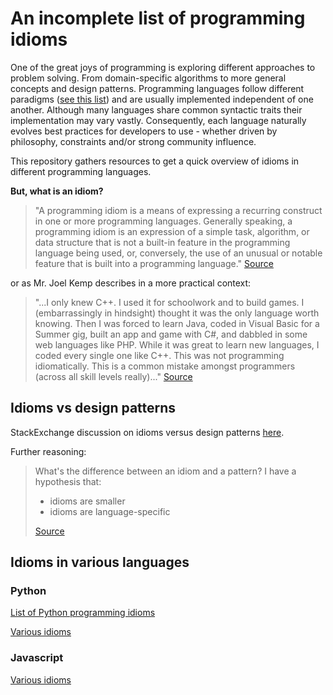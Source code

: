 
# An incomplete list of programming idioms 

One of the great joys of programming is exploring different approaches to problem solving. From domain-specific algorithms to more general concepts and design patterns. Programming languages follow different paradigms ([see this list](https://en.wikipedia.org/wiki/Comparison_of_programming_paradigms)) and are usually implemented independent of one another. Although many languages share common syntactic traits their implementation may vary vastly. Consequently, each language naturally evolves best practices for developers to use - whether driven by philosophy, constraints and/or strong community influence.

This repository gathers resources to get a quick overview of idioms in different programming languages.

**But, what is an idiom?**

> "A programming idiom is a means of expressing a recurring construct in one or more programming languages. Generally speaking, a programming idiom is an expression of a simple task, algorithm, or data structure that is not a built-in feature in the programming language being used, or, conversely, the use of an unusual or notable feature that is built into a programming language." [Source](https://en.wikipedia.org/wiki/Programming_idiom)

or as Mr. Joel Kemp describes in a more practical context:

> "...I only knew C++. I used it for schoolwork and to build games. I (embarrassingly in hindsight) thought it was the only language worth knowing. Then I was forced to learn Java, coded in Visual Basic for a Summer gig, built an app and game with C#, and dabbled in some web languages like PHP. While it was great to learn new languages, I coded every single one like C++. This was not programming idiomatically. This is a common mistake amongst programmers (across all skill levels really)..." [Source](http://mrjoelkemp.com/2013/05/what-is-idiomatic-programming/)

## Idioms vs design patterns

StackExchange discussion on idioms versus design patterns [here](
https://softwareengineering.stackexchange.com/questions/106815/difference-between-idiom-and-design-pattern).

Further reasoning:

> What's the difference between an idiom and a pattern? I have a hypothesis that: 
>- idioms are smaller
>- idioms are language-specific
>
> [Source](http://wiki.c2.com/?IdiomOrPattern)

## Idioms in various languages

### Python 

[List of Python programming idioms](https://en.wikibooks.org/wiki/Python_Programming/Idioms)

[Various idioms](http://prooffreaderplus.blogspot.no/2014/11/top-10-python-idioms-i-wished-id.html)

### Javascript

[Various idioms](https://www.kochan.io/javascript/javascript-idioms.html)

